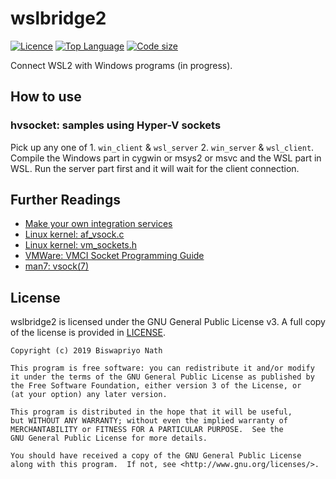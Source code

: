 # wslbridge2

[![Licence](https://img.shields.io/github/license/Biswa96/wslbridge2.svg)][1]
[![Top Language](https://img.shields.io/github/languages/top/Biswa96/wslbridge2.svg)][2]
[![Code size](https://img.shields.io/github/languages/code-size/Biswa96/wslbridge2.svg)]()

Connect WSL2 with Windows programs (in progress).

## How to use

### hvsocket: samples using Hyper-V sockets

Pick up any one of 1. `win_client` & `wsl_server` 2. `win_server` & `wsl_client`.
Compile the Windows part in cygwin or msys2 or msvc and the WSL part in WSL.
Run the server part first and it will wait for the client connection.

## Further Readings

* [Make your own integration services][3]
* [Linux kernel: af_vsock.c][4]
* [Linux kernel: vm_sockets.h][5]
* [VMWare: VMCI Socket Programming Guide][6]
* [man7: vsock(7)][7]

## License

wslbridge2 is licensed under the GNU General Public License v3.
A full copy of the license is provided in [LICENSE](LICENSE).

    Copyright (c) 2019 Biswapriyo Nath
    
    This program is free software: you can redistribute it and/or modify
    it under the terms of the GNU General Public License as published by
    the Free Software Foundation, either version 3 of the License, or
    (at your option) any later version.
    
    This program is distributed in the hope that it will be useful,
    but WITHOUT ANY WARRANTY; without even the implied warranty of
    MERCHANTABILITY or FITNESS FOR A PARTICULAR PURPOSE.  See the
    GNU General Public License for more details.
    
    You should have received a copy of the GNU General Public License
    along with this program.  If not, see <http://www.gnu.org/licenses/>.

<!-- Links -->

[1]: https://www.gnu.org/licenses/gpl-3.0.en.html
[2]: https://github.com/Biswa96/wslbridge2.git
[3]: https://docs.microsoft.com/en-us/virtualization/hyper-v-on-windows/user-guide/make-integration-service
[4]: https://github.com/torvalds/linux/blob/master/net/vmw_vsock/af_vsock.c
[5]: https://github.com/torvalds/linux/blob/master/include/uapi/linux/vm_sockets.h
[6]: https://www.vmware.com/support/developer/vmci-sdk/
[7]: http://man7.org/linux/man-pages/man7/vsock.7.html

